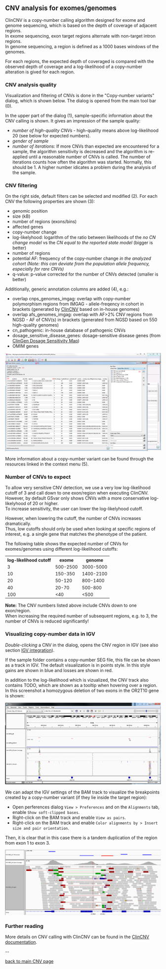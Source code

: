 ## CNV analysis for exomes/genomes 


ClinCNV is a copy-number calling algorithm designed for exome and genome sequencing, which is based on the depth of coverage of adjacent regions.  
In exome sequencing, exon target regions alternate with non-target intron regions.  
In genome sequencing, a region is defined as a 1000 bases windows of the genomes.

For each regions, the expected depth of coveraged is compared with the observed depth of coverage and a log-likelihood of a copy-number alteration is gived for each region. 

### CNV analysis quality

Visualization and filtering of CNVs is done in the "Copy-number variants" dialog, which is shown below.
The dialog is opened from the main tool bar (0). 

In the upper part of the dialog (1), sample-specific information about the CNV calling is shown. It gives an impression  of the sample quality:

* *number of high-quality CNVs* - high-quality means above log-likelihood 20 (see below for expected numbers).
* *gender of sample*
* *number of iterations:* If more CNVs than expected are encountered for a sample, the algorithm sensitivity is decreased and the algorithm is re-applied until a reasonable number of CNVs is called. The number of iterations counts how often the algorithm was started. Normally, this should be 1. A higher number idicates a problem during the analysis of the sample.

### CNV filtering

On the right side, default filters can be selected and modified (2).
For each CNV the following properties are shown (3):

* genomic position
* size (kB)
* number of regions (exons/bins)
* affected genes
* copy-number change
* log-likelyhood: logarithm of the ratio between likelihoods of the *no CN change model* vs the *CN equal to the reported state model* (bigger is better)
* number of regions
* potential AF: frequency of the copy-number change *in the analyzed cohort (Note: this can deviate from the population allele frequency, especially for rare CNVs)*
* q-value: p-value corrected for the number of CNVs detected (smaller is better)

Additionally, generic annotation columns are added (4), e.g.:

* overlap cnps_genomes_imgag: overlap with copy-number polymorphism regions from IMGAG - allele-freqency in cohort in brackets (generated by [ClinCNV](https://github.com/imgag/ClinCNV) based on in-house genomes)  
* overlap afs_genomes_imgag: overlap with AF>2% CNV regions from NGSD - AF of CNV(s) in brackets (generated from NGSD based on 550 high-quality genomes)
* cn_pathogenic: in-house database of pathogenic CNVs
* dosage_sensitive_disease_genes: dosage-sensitive disease genes (from [ClinGen Dosage Sensitivity Map](https://www.ncbi.nlm.nih.gov/projects/dbvar/clingen/))
* OMIM genes

![alt text](cnv_filtering_clincnv.png)

More information about a copy-number variant can be found through the resources linked in the context menu (5). 

### Number of CNVs to expect

To allow very sensitive CNV detection, we use a very low log-likelihood cutoff of 3 and call down to one exon/region when executing ClinCNV.  
However, by default GSvar only shows CNVs with a more conservative log-likelyhood of 20 or higher.  
To increase sensitivity, the user can lower the log-likelyhood cutoff.

However, when lowering the cutoff, the number of CNVs increases dramatically.  
Thus, low cutoffs should only be used when looking at specific regions of interest, e.g. a single gene that matches the phenotype of the patient.

The following table shows the expected number of CNVs for exomes/genomes using different log-likelihood cutoffs:

<table>
	<tr><th>log-likelihood cutoff</th><th>exome</th><th>genome</th></tr>
	<tr><td>3</td><td>500-2500</td><td>3000-5000</td></tr>
	<tr><td>10</td><td>150-350</td><td>1400-2100</td></tr>
	<tr><td>20</td><td>50-120</td><td>800-1400</td></tr>
	<tr><td>40</td><td>20-70</td><td>500-800</td></tr>
	<tr><td>100</td><td>&lt;40</td><td>&lt;500</td></tr>
</table>

**Note:** The CNV numbers listed above include CNVs down to one exon/region.  
When increasing the required number of subsequent regions, e.g. to 3, the number of CNVs is reduced significantly!

### Visualizing copy-number data in IGV

*Double-clicking* a CNV in the dialog, opens the CNV region in IGV (see also section [IGV integration](igv_integration.md)).

If the sample folder contains a copy-number SEG file, this file can be shown as a track in IGV. The default visualization is in points style. In this style gains are shown in blue and losses are shown in red.

In addition to the log-likelihood which is vizualized, the CNV track also contains TODO, which are shown as a tooltip when hovering over a region. In this screenshot a homozygous deletion of two exons in the OR2T10 gene is shown:


![alt text](cnv_visualization_clincnv.png)

We can adapt the IGV settings of the BAM track to visualize the breakpoints created by a copy-number variant (if they lie inside the target region):

* Open perferences dialog `View > Preferences` and on the `Alignments` tab, enable `Show soft-clipped bases`.
* Right-click on the BAM track and enable `View as pairs`.
* Right-click on the BAM track and enable `Color alignments by > Insert size and pair orientation`. 

Then, it is clear that in this case there is a tandem duplication of the region from exon 1 to exon 3.

![alt text](cnv_visualization2.png)

### Further reading

More details on CNV calling with ClinCNV can be found in the [ClinCNV documentation](https://github.com/imgag/ClinCNV/blob/master/doc/germline_CNV_analysis.md).

--

[back to main CNV page](cnv_analysis.md)
